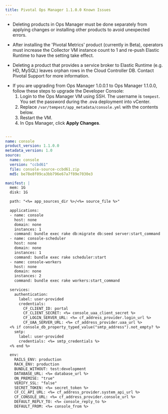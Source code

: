 ```yaml
---
title: Pivotal Ops Manager 1.1.0.0 Known Issues
---
```

* Deleting products in Ops Manager must be done separately from applying changes or installing other products to avoid unexpected errors.

* After installing the 'Pivotal Metrics' product (currently in Beta), operators must increase the Collector VM instance count to 1 and re-push Elastic Runtime to have the setting take effect.

* Deleting a product that provides a service broker to Elastic Runtime (e.g. HD, MySQL) leaves orphan rows in the Cloud Controller DB. Contact Pivotal Support for more information.

- If you are upgrading from Ops Manager 1.0.0.1 to Ops Manager 1.1.0.0, follow these steps to upgrade the Developer Console:
    1. Login to the Ops Manager VM using SSH. The username is `tempest`. You set the password during the .ova deployment into vCenter.
    1. Replace `/var/tempest/app_metadata/console.yml` with the contents below.
    1. Restart the VM.
    1. In Ops Manager, click **Apply Changes**.

```yaml

---
name: console
product_version: 1.1.0.0
metadata_version: 1.0
source:
  name: console
  version: "ccbd61"
  file: console-source-ccbd61.zip
  md5: be78e8f09ca3bb796e67a7f89e7030e3

manifest: |
  mem: 1G
  disk: 1G

  path: "<%= app_sources_dir %>/<%= source_file %>"

  applications:
  - name: console
    host: none
    domain: none
    instances: 1
    command: bundle exec rake db:migrate db:seed server:start_command
  - name: console-scheduler
    host: none
    domain: none
    instances: 1
    command: bundle exec rake scheduler:start
  - name: console-workers
    host: none
    domain: none
    instances: 2
    command: bundle exec rake workers:start_command

  services:
    authentication:
      label: user-provided
      credentials:
        CF_CLIENT_ID: portal
        CF_CLIENT_SECRET: <%= console_uaa_client_secret %>
        CF_LOGIN_SERVER_URL: <%= cf_address_provider.login_url %>
        CF_UAA_SERVER_URL: <%= cf_address_provider.uaa_url %>
  <% if console_db_property_typed_value("smtp_address").not_empty? %>
    smtp:
      label: user-provided
      credentials: <%= smtp_credentials %>
  <% end %>

  env:
    RAILS_ENV: production
    RACK_ENV: production
    BUNDLE_WITHOUT: test:development
    DATABASE_URL: <%= database_url %>
    ON_PREMISE: "true"
    VERIFY_SSL: "false"
    SECRET_TOKEN: <%= secret_token %>
    CF_CC_API_URL: <%= cf_address_provider.system_api_url %>
    CF_CONSOLE_URL: <%= cf_address_provider.console_url %>
    DEFAULT_REPLY_TO: <%= console_reply_to %>
    DEFAULT_FROM: <%= console_from %>

```


